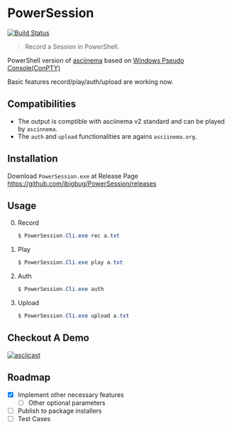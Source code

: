 # PowerSession

[![Build Status](https://watfaq.visualstudio.com/PowerSession/_apis/build/status/PowerSession-.NET%20Core-CI?branchName=master)](https://watfaq.visualstudio.com/PowerSession/_build/latest?definitionId=8&branchName=master)

> Record a Session in PowerShell.

PowerShell version of [asciinema](https://github.com/asciinema/asciinema) based on [Windows Pseudo Console(ConPTY)](https://devblogs.microsoft.com/commandline/windows-command-line-introducing-the-windows-pseudo-console-conpty/)

Basic features record/play/auth/upload are working now.


## Compatibilities

* The output is comptible with asciinema v2 standard and can be played by `ascinnema`.
* The `auth` and `upload` functionalities are agains `asciinema.org`.

## Installation

Download `PowerSession.exe` at Release Page https://github.com/ibigbug/PowerSession/releases


## Usage

0. Record

    ```PowerShell
    $ PowerSession.Cli.exe rec a.txt
    ```

0. Play

    ```PowerShell
    $ PowerSession.Cli.exe play a.txt
    ```

0. Auth

    ```PowerShell
    $ PowerSession.Cli.exe auth
    ```

0. Upload

    ```PowerShell
    $ PowerSession.Cli.exe upload a.txt
    ```
    
## Checkout A Demo

[![asciicast](https://asciinema.org/a/272866.svg)](https://asciinema.org/a/272866)

## Roadmap

- [x] Implement other necessary features
    - [ ] Other optional parameters
- [ ] Publish to package installers
- [ ] Test Cases
